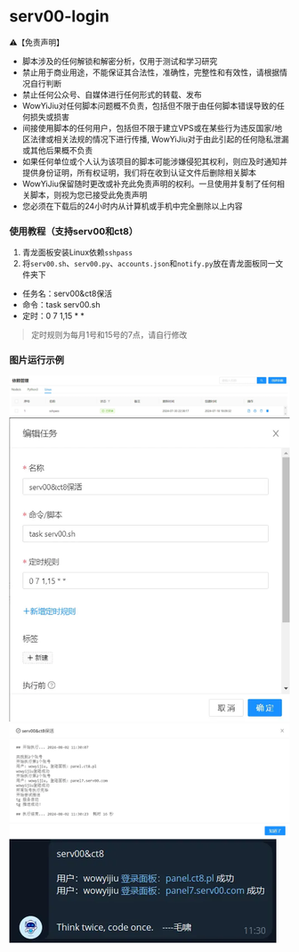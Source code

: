 # serv00-login
⚠️【免责声明】
- 脚本涉及的任何解锁和解密分析，仅用于测试和学习研究
- 禁止用于商业用途，不能保证其合法性，准确性，完整性和有效性，请根据情况自行判断 
- 禁止任何公众号、自媒体进行任何形式的转载、发布 
- WowYiJiu对任何脚本问题概不负责，包括但不限于由任何脚本错误导致的任何损失或损害 
- 间接使用脚本的任何用户，包括但不限于建立VPS或在某些行为违反国家/地区法律或相关法规的情况下进行传播, WowYiJiu对于由此引起的任何隐私泄漏或其他后果概不负责 
- 如果任何单位或个人认为该项目的脚本可能涉嫌侵犯其权利，则应及时通知并提供身份证明，所有权证明，我们将在收到认证文件后删除相关脚本 
- WowYiJiu保留随时更改或补充此免责声明的权利。一旦使用并复制了任何相关脚本，则视为您已接受此免责声明 
- 您必须在下载后的24小时内从计算机或手机中完全删除以上内容

### 使用教程（支持serv00和ct8）
1. 青龙面板安装Linux依赖`sshpass`
2. 将`serv00.sh`、`serv00.py`、`accounts.json`和`notify.py`放在青龙面板同一文件夹下
- 任务名：serv00&ct8保活
- 命令：task serv00.sh
- 定时：0 7 1,15 * *
>定时规则为每月1号和15号的7点，请自行修改
### 图片运行示例
![image](https://github.com/WowYiJiu/image/raw/master/git/image.5rffffmjy1c0.webp)
![image](https://github.com/WowYiJiu/image/raw/master/git/image.2hixv7h1hk00.webp)
![image](https://github.com/WowYiJiu/image/raw/master/git/image.50onb7qwplk0.webp)
![image](https://github.com/WowYiJiu/image/raw/master/git/image.5zvdxhuk3qo0.webp)
